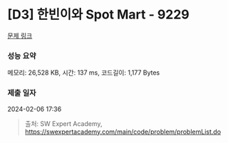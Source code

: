 # [D3] 한빈이와 Spot Mart - 9229 

[문제 링크](https://swexpertacademy.com/main/code/problem/problemDetail.do?contestProbId=AW8Wj7cqbY0DFAXN) 

### 성능 요약

메모리: 26,528 KB, 시간: 137 ms, 코드길이: 1,177 Bytes

### 제출 일자

2024-02-06 17:36



> 출처: SW Expert Academy, https://swexpertacademy.com/main/code/problem/problemList.do